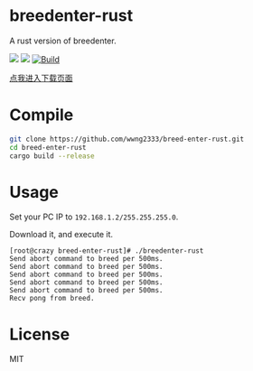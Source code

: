 # breedenter-rust
A rust version of breedenter.

![](https://img.shields.io/badge/license-MIT-000000.svg)
![](https://img.shields.io/badge/language-rust-brightgreen)
[![Build](https://github.com/wwng2333/breed-enter-rust/actions/workflows/build.yaml/badge.svg)](https://github.com/wwng2333/breed-enter-rust/actions/workflows/build.yaml)

[点我进入下载页面](https://github.com/wwng2333/breed-enter-rust/releases)
# Compile
```bash
git clone https://github.com/wwng2333/breed-enter-rust.git
cd breed-enter-rust
cargo build --release
```
# Usage
Set your PC IP to `192.168.1.2/255.255.255.0`.

Download it, and execute it.
```
[root@crazy breed-enter-rust]# ./breedenter-rust 
Send abort command to breed per 500ms.
Send abort command to breed per 500ms.
Send abort command to breed per 500ms.
Send abort command to breed per 500ms.
Send abort command to breed per 500ms.
Recv pong from breed.
```
# License
MIT
